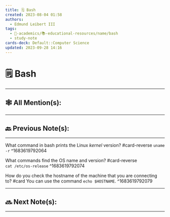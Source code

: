 ```yaml
---
title: 🗒️ Bash
created: 2023-08-04 01:58
authors:
  - Edmund Leibert III
tags:
  - 🔴-academics/📚-educational-resources/name/bash
  - study-note
cards-deck: Default::Computer Science
updated: 2023-09-28 14:16
---
```


# 🗒️ Bash

---

## 🕸️ All Mention(s): 

---

## 🔙 Previous Note(s):

---

What command in bash prints the Linux *kernel* version? #card-reverse 
`uname -r`
^1683619792064

What commands find the OS name and version? #card-reverse  
`cat /etc/os-release`
^1683619792074

How do you check the hostname of the machine that you are connecting to? #card 
You can use the command `echo $HOSTNAME`.
^1683619792079


---

## 🔜 Next Note(s):

---
